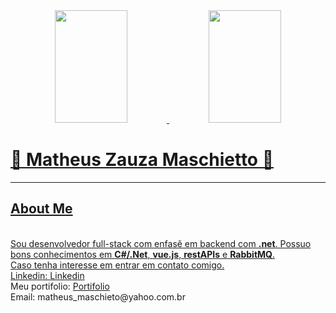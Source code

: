 <div align="center">
  <a href="https://github.com/Matheus-Zauza-Maschietto">
  <img height="180em" width="48%" src="https://github-readme-stats.vercel.app/api?username=Matheus-Zauza-Maschietto&show_icons=true&theme=transparent&include_all_commits=true&count_private=true"/>
  <img height="180em" width="48%" src="https://github-readme-stats.vercel.app/api/top-langs/?username=Matheus-Zauza-Maschietto&layout=compact&langs_count=7&theme=transparent"/>
</div>


<h1>👾 Matheus Zauza Maschietto 👾</h1>
<hr>
<h2>About Me</h2>
<p>
  <br>
  Sou desenvolvedor full-stack com enfasê em backend com 
  <strong>.net</strong>. Possuo bons conhecimentos em <strong>C#/.Net</strong>, <strong>vue.js</strong>, <strong>restAPIs</strong> e <strong>RabbitMQ</strong>.
  <br> 
  Caso tenha interesse em entrar em contato comigo.
  <br>
  Linkedin: <a href="https://www.linkedin.com/in/matheus-maschietto-ab9540215/" target="_blank" rel="external" >Linkedin</a>
  <br>
  Meu portifolio: <a href="https://matheuszauzamaschietto.vercel.app/" target="_blank" rel="external" >Portifolio</a>
  <br>
  Email: matheus_maschieto@yahoo.com.br
</p>

<!---
ymaschietto/ymaschietto is a ✨ special ✨ repository because its `README.md` (this file) appears on your GitHub profile.
You can click the Preview link to take a look at your changes.
--->
